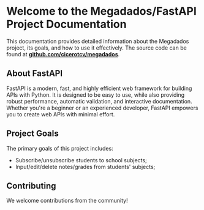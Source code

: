 # Welcome to the Megadados/FastAPI Project Documentation

This documentation provides detailed information about the Megadados project, its goals, and how to use it effectively. The source code can be found at **[github.com/cicerotcv/megadados](https://github.com/cicerotcv/megadados)**.

## About FastAPI

FastAPI is a modern, fast, and highly efficient web framework for building APIs with Python. It is designed to be easy to use, while also providing robust performance, automatic validation, and interactive documentation. Whether you're a beginner or an experienced developer, FastAPI empowers you to create web APIs with minimal effort.

## Project Goals

The primary goals of this project includes:

- Subscribe/unsubscribe students to school subjects;
- Input/edit/delete notes/grades from students' subjects;

## Contributing

We welcome contributions from the community!